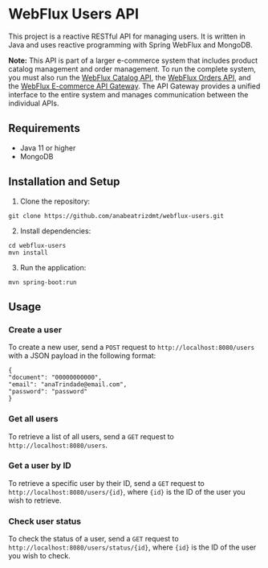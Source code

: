# WebFlux Users API

This project is a reactive RESTful API for managing users. It is written in Java and uses reactive programming with Spring WebFlux and MongoDB.

**Note:** This API is part of a larger e-commerce system that includes product catalog management and order management. To run the complete system, you must also run the [WebFlux Catalog API](https://github.com/anabeatrizdmt/webflux-catalog), the [WebFlux Orders API](https://github.com/anabeatrizdmt/webflux-orders), and the [WebFlux E-commerce API Gateway](https://github.com/anabeatrizdmt/webflux-ecommerce-api-gateway). The API Gateway provides a unified interface to the entire system and manages communication between the individual APIs.

## Requirements

- Java 11 or higher
- MongoDB

## Installation and Setup

1. Clone the repository:

```
git clone https://github.com/anabeatrizdmt/webflux-users.git
```

2. Install dependencies:

```
cd webflux-users
mvn install
```

3. Run the application:

```
mvn spring-boot:run
```


## Usage

### Create a user

To create a new user, send a `POST` request to `http://localhost:8080/users` with a JSON payload in the following format:

```
{
"document": "00000000000",
"email": "anaTrindade@email.com",
"password": "password"
}
```

### Get all users

To retrieve a list of all users, send a `GET` request to `http://localhost:8080/users`.

### Get a user by ID

To retrieve a specific user by their ID, send a `GET` request to `http://localhost:8080/users/{id}`, where `{id}` is the ID of the user you wish to retrieve.

### Check user status

To check the status of a user, send a `GET` request to `http://localhost:8080/users/status/{id}`, where `{id}` is the ID of the user you wish to check.
